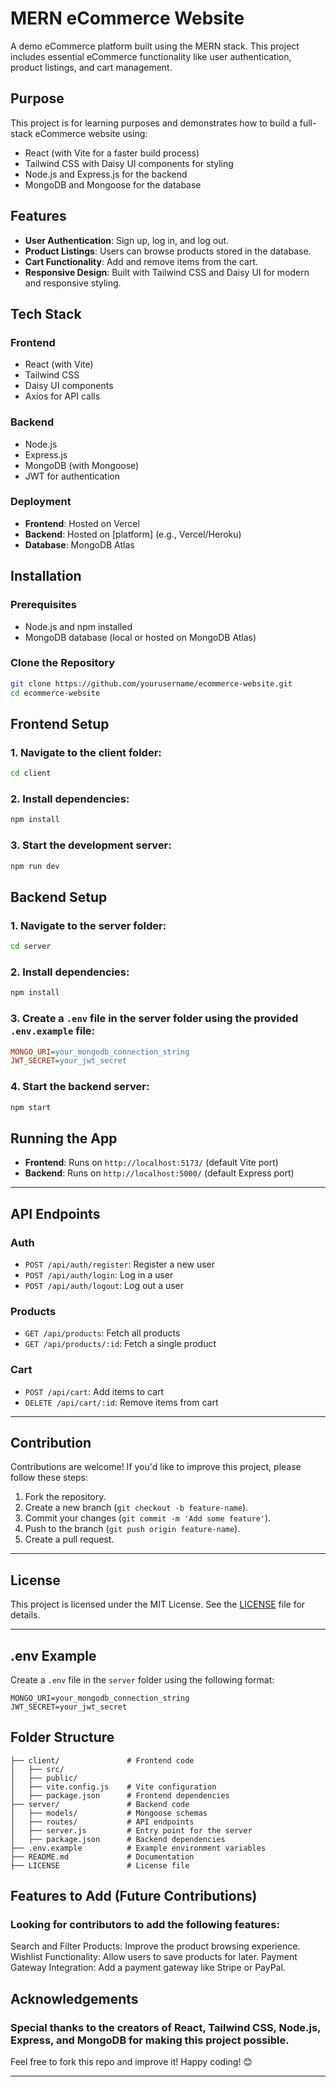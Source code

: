 # MERN eCommerce Website

A demo eCommerce platform built using the MERN stack. This project includes essential eCommerce functionality like user authentication, product listings, and cart management.

## Purpose

This project is for learning purposes and demonstrates how to build a full-stack eCommerce website using:
- React (with Vite for a faster build process)
- Tailwind CSS with Daisy UI components for styling
- Node.js and Express.js for the backend
- MongoDB and Mongoose for the database

## Features

- **User Authentication**: Sign up, log in, and log out.
- **Product Listings**: Users can browse products stored in the database.
- **Cart Functionality**: Add and remove items from the cart.
- **Responsive Design**: Built with Tailwind CSS and Daisy UI for modern and responsive styling.

## Tech Stack

### Frontend
- React (with Vite)
- Tailwind CSS
- Daisy UI components
- Axios for API calls

### Backend
- Node.js
- Express.js
- MongoDB (with Mongoose)
- JWT for authentication

### Deployment
- **Frontend**: Hosted on Vercel
- **Backend**: Hosted on [platform] (e.g., Vercel/Heroku)
- **Database**: MongoDB Atlas

## Installation

### Prerequisites
- Node.js and npm installed
- MongoDB database (local or hosted on MongoDB Atlas)

### Clone the Repository
```bash
git clone https://github.com/yourusername/ecommerce-website.git
cd ecommerce-website
```

## Frontend Setup

### 1. Navigate to the client folder:
```bash
cd client
```
### 2. Install dependencies:
```bash
npm install
```
### 3. Start the development server:
```bash
npm run dev
```


## Backend Setup
### 1. Navigate to the server folder:
```bash
cd server
```
### 2. Install dependencies:
```bash
npm install
```
### 3. Create a `.env` file in the server folder using the provided `.env.example` file:
``` ini
MONGO_URI=your_mongodb_connection_string
JWT_SECRET=your_jwt_secret
```
### 4. Start the backend server:
```bash
npm start
```

## Running the App

- **Frontend**: Runs on `http://localhost:5173/` (default Vite port)  
- **Backend**: Runs on `http://localhost:5000/` (default Express port)

---

## API Endpoints

### Auth
- `POST /api/auth/register`: Register a new user
- `POST /api/auth/login`: Log in a user
- `POST /api/auth/logout`: Log out a user

### Products
- `GET /api/products`: Fetch all products
- `GET /api/products/:id`: Fetch a single product

### Cart
- `POST /api/cart`: Add items to cart
- `DELETE /api/cart/:id`: Remove items from cart

---

## Contribution

Contributions are welcome! If you'd like to improve this project, please follow these steps:

1. Fork the repository.
2. Create a new branch (`git checkout -b feature-name`).
3. Commit your changes (`git commit -m 'Add some feature'`).
4. Push to the branch (`git push origin feature-name`).
5. Create a pull request.

---

## License

This project is licensed under the MIT License. See the [LICENSE](MIT) file for details.

---

## .env Example

Create a `.env` file in the `server` folder using the following format:

```plaintext
MONGO_URI=your_mongodb_connection_string
JWT_SECRET=your_jwt_secret

```
## Folder Structure

```ecommerce-website/
├── client/               # Frontend code
│   ├── src/
│   ├── public/
│   ├── vite.config.js    # Vite configuration
│   ├── package.json      # Frontend dependencies
├── server/               # Backend code
│   ├── models/           # Mongoose schemas
│   ├── routes/           # API endpoints
│   ├── server.js         # Entry point for the server
│   ├── package.json      # Backend dependencies
├── .env.example          # Example environment variables
├── README.md             # Documentation
├── LICENSE               # License file
```


## Features to Add (Future Contributions)
### Looking for contributors to add the following features:

Search and Filter Products: Improve the product browsing experience.
Wishlist Functionality: Allow users to save products for later.
Payment Gateway Integration: Add a payment gateway like Stripe or PayPal.


## Acknowledgements
### Special thanks to the creators of React, Tailwind CSS, Node.js, Express, and MongoDB for making this project possible.

Feel free to fork this repo and improve it! Happy coding! 😊



---

